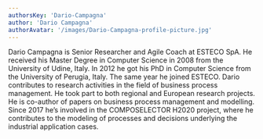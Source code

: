 ```yaml
---
authorsKey: 'Dario-Campagna'
author: 'Dario Campagna'
authorAvatar: '/images/Dario-Campagna-profile-picture.jpg'
---
```

Dario Campagna is Senior Researcher and Agile Coach at ESTECO SpA. He received his Master Degree in Computer Science
in 2008 from the University of Udine, Italy. In 2012 he got his PhD in Computer Science from the University of Perugia, Italy. 
The same year he joined ESTECO. Dario contributes to research activities in the field of business process management. 
He took part to both regional and European research projects. He is co-author of papers on business process management 
and modelling. Since 2017 he’s involved in the COMPOSELECTOR H2020 project, where he contributes to the modeling of processes 
and decisions underlying the industrial application cases.